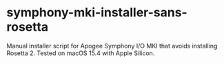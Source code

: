 # symphony-mki-installer-sans-rosetta
Manual installer script for Apogee Symphony I/O MKI that avoids installing Rosetta 2. Tested on macOS 15.4 with Apple Silicon.
